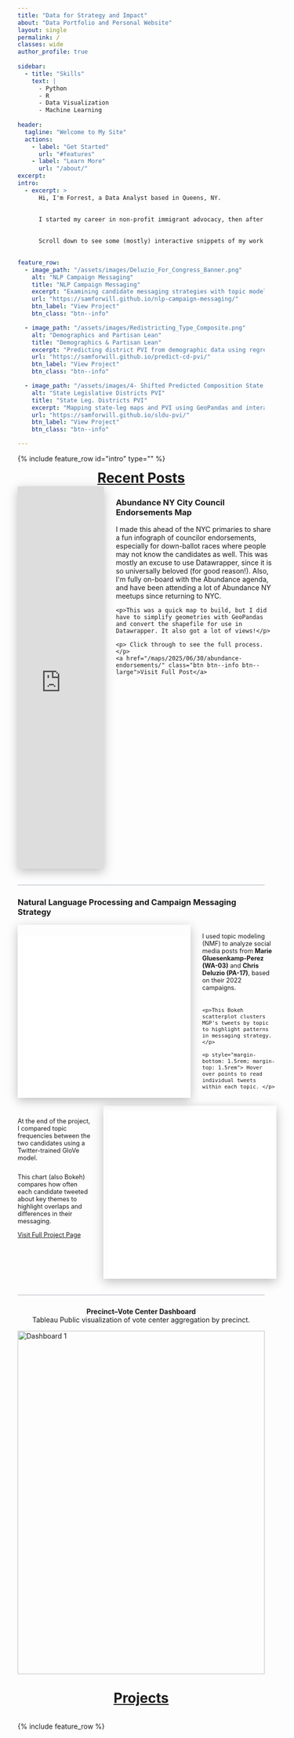 ```yaml
---
title: "Data for Strategy and Impact"
about: "Data Portfolio and Personal Website"     
layout: single
permalink: /
classes: wide
author_profile: true
       
sidebar:
  - title: "Skills"
    text: |
      - Python
      - R
      - Data Visualization
      - Machine Learning
 
header:
  tagline: "Welcome to My Site"
  actions:
    - label: "Get Started"
      url: "#features"
    - label: "Learn More"
      url: "/about/"
excerpt:  
intro:
  - excerpt: >
      Hi, I'm Forrest, a Data Analyst based in Queens, NY.  
  
  
      I started my career in non-profit immigrant advocacy, then after several years with the Census Bureau, my path led me to Arizona where I was Deputy Data Director for the AZ Democrats/Harris for President campaign. I put this site together to show off some of my projects, tools, and skills I've learned along the way.  (And I'll probably post some personal tidbits, like my half year in Uruguay and Cuba following the 2024 cycle.)   
  

      Scroll down to see some (mostly) interactive snippets of my work. And click through any project to explore the data, code, and process behind it.
  

feature_row:
  - image_path: "/assets/images/Deluzio_For_Congress_Banner.png"
    alt: "NLP Campaign Messaging"
    title: "NLP Campaign Messaging"
    excerpt: "Examining candidate messaging strategies with topic modeling and clustering."
    url: "https://samforwill.github.io/nlp-campaign-messaging/"
    btn_label: "View Project"
    btn_class: "btn--info"

  - image_path: "/assets/images/Redistricting_Type_Composite.png"
    alt: "Demographics and Partisan Lean"
    title: "Demographics & Partisan Lean"
    excerpt: "Predicting district PVI from demographic data using regression models."
    url: "https://samforwill.github.io/predict-cd-pvi/"
    btn_label: "View Project"
    btn_class: "btn--info"

  - image_path: "/assets/images/4- Shifted Predicted Composition State Senates.png"
    alt: "State Legislative Districts PVI"
    title: "State Leg. Districts PVI"
    excerpt: "Mapping state‐leg maps and PVI using GeoPandas and interactive visuals."
    url: "https://samforwill.github.io/sldu-pvi/"
    btn_label: "View Project"
    btn_class: "btn--info"

---
```


<!--STYLE: Pulls the body left so that author_toc doesn't take up so much space-->
<!-- also resets the negative margin for mobile-->
<style>
.sidebar {
  width: 200px !important;
}
.page__content {
  margin-left: -50px !important;
  max-width: calc(100% - 20px) !important;
}
.page__title {
  margin-left: -50px !important;
}
@media (max-width: 768px) {
  .sidebar, .page__content {
    width: 100% !important;
    margin-left: 0 !important;
    max-width: 100% !important;
  }
  .page__title {
    margin-left: 0 !important;
  }
  div[style*="grid-template-columns"] {
    display: block !important;
  }
  div[style*="grid-template-columns"] > div {
    margin-bottom: 1rem;
  }
}
</style>

{% include feature_row id="intro" type="" %}
<h1 style="
  text-align: center;
  text-decoration: underline;
  margin: 0rem 1;
">
  Recent Posts
</h1>

<!-- 1) DATAWRAPPER MAP – Plot | Text -->
<div style="display: grid; grid-template-columns: 35% 65%; gap: 1.5rem; margin-bottom: 2rem;">
  <!-- Left: Datawrapper -->
  <div style="position:relative; max-width:100%; overflow: hidden; box-shadow: 0 6px 20px rgba(0,0,0,0.25); max-height: 780px;">
    <iframe
      title="Abundance NY City Council Endorsements Map"
      aria-label="Map"
      id="datawrapper-chart-0xyMH"
      src="https://datawrapper.dwcdn.net/0xyMH/7/"
      scrolling="no"
      frameborder="0"
      style="width: 100%; max-width: 100%; border: none;"
      height="780"
      data-external="1">
    </iframe>
    <script type="text/javascript">
      !function(){"use strict";window.addEventListener("message",(function(e){
        if(void 0!==e.data["datawrapper-height"]){
          var iframes=document.querySelectorAll("iframe");
          for(var key in e.data["datawrapper-height"]){
            for(var i=0;i<iframes.length;i++){
              if(iframes[i].contentWindow===e.source){
                iframes[i].style.height=e.data["datawrapper-height"][key]+"px";
              }
            }
          }
        }
      }))}();
    </script>
  </div>
  <!-- Right: caption -->
  <div>
    <h3>Abundance NY City Council Endorsements Map</h3>
    <p>I made this ahead of the NYC primaries to share a fun infograph of councilor endorsements, especially for down-ballot races where people may not know the candidates as well. This was mostly an excuse to use Datawrapper, since it is so universally beloved (for good reason!). Also, I'm fully on-board with the Abundance agenda, and have been attending a lot of Abundance NY meetups since returning to NYC.</p> 
    
    <p>This was a quick map to build, but I did have to simplify geometries with GeoPandas and convert the shapefile for use in Datawrapper. It also got a lot of views!</p>

    <p> Click through to see the full process. </p>
    <a href="/maps/2025/06/30/abundance-endorsements/" class="btn btn--info btn--large">Visit Full Post</a>
  </div>
</div>

<!-- Dividing Line-->
<hr style="margin: 1.5rem 0; border: 0; height: 2px; background: #d1d5da;">

<!-- 2): MGP TOPIC SCATTER PLOT -->
<h3>Natural Language Processing and Campaign Messaging Strategy</h3>

<div style="display:grid; grid-template-columns:70% 30%; gap:1.5rem; align-items:start;margin-bottom: 1rem;">
  <!-- Left: iframe -->  
  <a href="https://samforwill.github.io/nlp-campaign-messaging" style="display: block; text-decoration: none;">
    <div style="position:relative;padding-bottom:100%;height:0;overflow:hidden;box-shadow: 0 6px 20px rgba(0,0,0,0.25);">
      <iframe
        src="/assets/plots/interactive/mgp_topic_scatter1.html"
        style="position:absolute;top:6%;left:0;width:100%;height:100%;border:0;"
        allowfullscreen>
      </iframe>
    </div>
  </a>
  <!-- Right: text --> 
  <div style="font-size: 0.9em;">
    <p style="margin-bottom: 2rem; margin-top: 1rem"> I used topic modeling (NMF) to analyze social media posts from <b>Marie Gluesenkamp-Perez (WA-03)</b> and <b>Chris Deluzio (PA-17)</b>, based on their 2022 campaigns.</p>
    
    <p>This Bokeh scatterplot clusters MGP's tweets by topic to highlight patterns in messaging strategy.</p>

    <p style="margin-bottom: 1.5rem; margin-top: 1.5rem"> Hover over points to read individual tweets within each topic. </p>

  </div>
</div>

<!-- 3): text on left, CANDIDATE COMPARISON BARPLOT on right -->
<div style="display: grid; grid-template-columns: 30% 70%; gap: 1.5rem; margin-bottom: 2rem;">
  <!-- Left: text -->
  <div style="font-size: 0.9em;">
    <p style="margin-bottom: 1.5rem; margin-top: 1.5rem">At the end of the project, I compared topic frequencies between the two candidates using a Twitter-trained GloVe model.</p> 
    <p>This chart (also Bokeh) compares how often each candidate tweeted about key themes to highlight overlaps and differences in their messaging.</p>
    <a href="https://samforwill.github.io/nlp-campaign-messaging/" class="btn btn--info btn--large">Visit Full Project Page</a>
  </div>
  <!-- Right: iframe -->
  <div style="position:relative; padding-bottom:100%; height:0; overflow:hidden;box-shadow: 0 6px 20px rgba(0,0,0,0.25);">
    <iframe
      src="/assets/plots/interactive/candidate_topic_barplot1.html"
      style="position:absolute; top:3%; left:3%; width:100%; height:100%; border:0;"
      allowfullscreen>
    </iframe>
  </div>
</div>

<!-- Dividing Line-->
<hr style="margin: 1.5rem 0; border: 0; height: 2px; background: #d1d5da;">



<!-- 3) Full-width TABLEAU DASHBOARD-->
<div style="margin-bottom:2rem;">
    <p style="margin-top: 1rem; text-align:center;">
    <strong>Precinct–Vote Center Dashboard</strong><br>
    Tableau Public visualization of vote center aggregation by precinct.
  </p>
  <div class='tableauPlaceholder' id='viz1750525153359' style='position: relative; width: 100%; height: 700px; overflow: hidden;'>
    <noscript>
      <a href='#'>
        <img alt='Dashboard 1' src='https://public.tableau.com/static/images/Ma/MaricopaCountyPrecinctv_VoteCenterAggregation/Dashboard1_rss.png' style='border: none; width:100%;' />
      </a>
    </noscript>
    <object class='tableauViz' style='display:none; width:100%; height:700px; overflow: hidden;'>
      <param name='host_url' value='https%3A%2F%2Fpublic.tableau.com%2F' />
      <param name='embed_code_version' value='3' />
      <param name='site_root' value='' />
      <param name='name' value='MaricopaCountyPrecinctv_VoteCenterAggregation/Dashboard1' />
      <param name='tabs' value='no' />
      <param name='toolbar' value='yes' />
      <param name='static_image' value='https://public.tableau.com/static/images/Ma/MaricopaCountyPrecinctv_VoteCenterAggregation/Dashboard1/1.png' />
      <param name='animate_transition' value='yes' />
      <param name='display_static_image' value='yes' />
      <param name='display_spinner' value='yes' />
      <param name='display_overlay' value='yes' />
      <param name='display_count' value='yes' />
      <param name='language' value='en-US' />
      <param name='showVizHome' value='no' />
      <param name='scrollbars' value='no' />
    </object>
  </div>
  <script>
    var divElement = document.getElementById('viz1750525153359');
    var vizElement = divElement.getElementsByTagName('object')[0];
    
    vizElement.style.width = '110%';
    vizElement.style.height = '850px';
    
    var scriptElement = document.createElement('script');
    scriptElement.src = 'https://public.tableau.com/javascripts/api/viz_v1.js';
    vizElement.parentNode.insertBefore(scriptElement, vizElement);
  </script>
</div>

<h1 style="
  text-align: center;
  text-decoration: underline;
  margin: 2rem 0;
">
  Projects
</h1>

{% include feature_row %}
